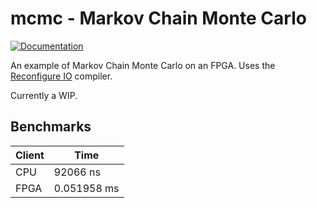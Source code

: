 # mcmc - Markov Chain Monte Carlo

[![Documentation](https://godoc.org/github.com/ReconfigureIO/mcmc?status.svg)](http://godoc.org/github.com/ReconfigureIO/mcmc)

An example of Markov Chain Monte Carlo on an FPGA. Uses the [Reconfigure IO](http://docs.reconfigure.io/features.html) compiler.

Currently a WIP.

## Benchmarks

| Client | Time |
| ------ | ---- |
| CPU | 92066 ns |
| FPGA | 0.051958 ms |

